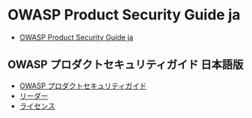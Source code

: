 # OWASP Product Security Guide ja

- [OWASP Product Security Guide ja](README.md)

## OWASP プロダクトセキュリティガイド 日本語版

- [OWASP プロダクトセキュリティガイド](Document/index.md)
- [リーダー](Document/leaders.md)
- [ライセンス](Document/LICENSE.md)
